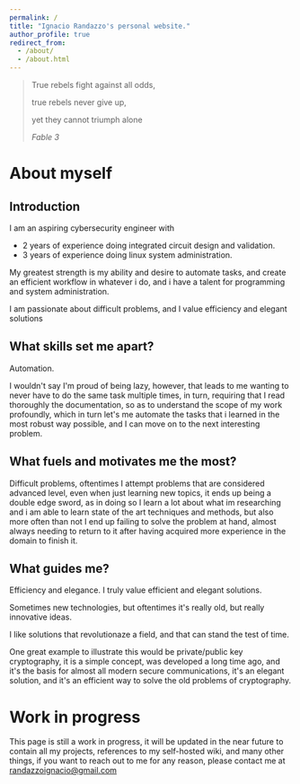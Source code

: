 ```yaml
---
permalink: /
title: "Ignacio Randazzo's personal website."
author_profile: true
redirect_from: 
  - /about/
  - /about.html
---
```


> True rebels fight against all odds, 
>
> true rebels never give up, 
>
> yet they cannot triumph alone
> 
> <cite>Fable 3</cite>

About myself
======

Introduction
------

I am an aspiring cybersecurity engineer with
  * 2 years of experience doing integrated circuit design and validation.
  * 3 years of experience doing linux system administration.

My greatest strength is my ability and desire to automate tasks, and create an efficient workflow in whatever i do,
  and i have a talent for programming and system administration.

I am passionate about difficult problems, and I value efficiency and elegant solutions

What skills set me apart?
------

Automation.

I wouldn't say I'm proud of being lazy, however, that leads to me wanting to never have to do the same task
  multiple times, in turn, requiring that I read thoroughly the documentation, so as to understand the scope of my 
  work profoundly, which in turn let's me automate the tasks that i learned in the most robust way possible,
  and I can move on to the next interesting problem.

What fuels and motivates me the most?
------

Difficult problems, oftentimes I attempt problems that are considered advanced level, even when just learning new topics, 
  it ends up being a double edge sword, as in doing so I learn a lot about what im researching and i am able to learn 
  state of the art techniques and methods, but also more often than not I end up failing to solve the problem at hand,
  almost always needing to return to it after having acquired more experience in the domain to finish it.

What guides me?
------

Efficiency and elegance. I truly value efficient and elegant solutions. 

Sometimes new technologies, but oftentimes it's really old, but really innovative ideas. 

I like solutions that revolutionaze a field, and that can stand the test of time.

One great example to illustrate this would be private/public key cryptography, it is a simple concept, 
  was developed a long time ago, and it's the basis for almost all modern secure communications, 
  it's an elegant solution, and it's an efficient way to solve the old problems of cryptography.

Work in progress
======

This page is still a work in progress, it will be updated in the near future to contain all my projects, references
to my self-hosted wiki, and many other things, if you want to reach out to me for any reason, please contact me
at randazzoignacio@gmail.com
